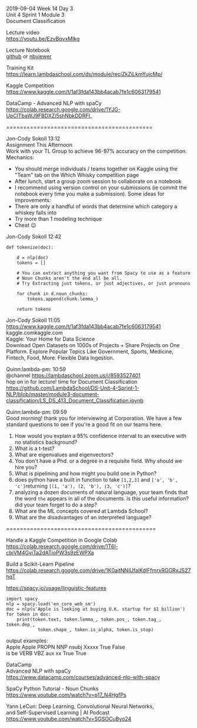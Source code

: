 2019-09-04 Week 14 Day 3   
Unit 4 Sprint 1 Module 3  
Document Classification   

Lecture video   
https://youtu.be/EzvBqvxMlkg   

Lecture Notebook   
[github](https://github.com/Nov05/DS-Unit-4-Sprint-1-NLP/blob/master/module3-document-classification/LS_DS_413_Document_Classification.ipynb) or [nbviewer](https://nbviewer.jupyter.org/github/Nov05/DS-Unit-4-Sprint-1-NLP/blob/master/module3-document-classification/LS_DS_413_Document_Classification.ipynb) 

Training Kit  
https://learn.lambdaschool.com/ds/module/reciZkZiLkmYujcMp/  

Kaggle Competition  
https://www.kaggle.com/t/1af3fda143bb4acab7fe1c6063179541   

DataCamp - Advanced NLP with spaCy   
https://colab.research.google.com/drive/1YJG-UpClTbaWJ9FBDXZi5shNbkDDRFI_  

===========================================

Jon-Cody Sokoll 13:12  
Assignment This Afternoon  
Work with your  TL Group to achieve 96-97% accuracy on the competition.  
Mechanics:  
- You should merge individuals / teams together on Kaggle using the "Team" tab on the Which Whisky competition page
- After lunch, start a group zoom session to collaborate on a notebook
- I recommend using version control on your submissions (ie commit the notebook every time you make a submission).
Some ideas for improvements:
- There are only a handful of words that determine which category a whiskey falls into
- Try more than 1 modeling technique
- Cheat :wink:

Jon-Cody Sokoll 12:42
```
def tokenize(doc):
    
    d = nlp(doc)
    tokens = []
    
    # You can extract anything you want from Spacy to use as a feature
    # Noun Chunks aren't the end all be all. 
    # Try Extracting just tokens, or just adjectives, or just pronouns
    
    for chunk in d.noun_chunks:
        tokens.append(chunk.lemma_)
        
    return tokens
```

Jon-Cody Sokoll 11:05  
https://www.kaggle.com/t/1af3fda143bb4acab7fe1c6063179541  
kaggle.comkaggle.com  
Kaggle: Your Home for Data Science   
Download Open Datasets on 1000s of Projects + Share Projects on One Platform. Explore Popular Topics Like Government, Sports, Medicine, Fintech, Food, More. Flexible Data Ingestion.  

Quinn:lambda-pm: 10:59   
@channel https://lambdaschool.zoom.us/j/8593527401     
hop on in for lecture! time for Document Classification      
https://github.com/LambdaSchool/DS-Unit-4-Sprint-1-NLP/blob/master/module3-document-classification/LS_DS_413_Document_Classification.ipynb

Quinn:lambda-pm: 09:59   
Good morning! thank you for interviewing at Corporation. We have a few standard questions to see if you're a good fit on our teams here.  
1. How would you explain a 95% confidence interval to an executive with no statistics background?   
2. What is a t-test?   
3. What are eigenvalues and eigenvectors?   
4. You don't have a Phd. or a degree in a requisite field. Why should we hire you?  
5. What is pipelining and how might you build one in Python?  
6. does python have a built in function to take `[1,2,3]` and `['a', 'b', 'c']`returning `[(1, 'a'), (2, 'b'), (3, 'c')]`?   
7. analyzing a dozen documents of natural language, your team finds that the word `the` appears in all of the documents. is this useful information? did your team forget to do a step?  
8. What are the ML concepts covered at Lambda School?  
9. What are the disadvantages of an interpreted language? 

============================================

Handle a Kaggle Competition in Google Colab   
https://colab.research.google.com/drive/1T6l-cbjVM4GyiTa2dATioPW3s9zEWPXa

Build a Scikit-Learn Pipeline    
https://colab.research.google.com/drive/1K0aitNNiUfaiKdIFfmrxRGGRxJS27hqT

https://spacy.io/usage/linguistic-features
```
import spacy
nlp = spacy.load('en_core_web_sm')
doc = nlp(u'Apple is looking at buying U.K. startup for $1 billion')
for token in doc:
    print(token.text, token.lemma_, token.pos_, token.tag_, token.dep_,
            token.shape_, token.is_alpha, token.is_stop)
```
output examples:   
Apple Apple PROPN NNP nsubj Xxxxx True False   
is be VERB VBZ aux xx True True   
 
DataCamp   
Advanced NLP with spaCy  
https://www.datacamp.com/courses/advanced-nlp-with-spacy   

SpaCy Python Tutorial - Noun Chunks   
https://www.youtube.com/watch?v=p17_N4HgfPs   
   
Yann LeCun: Deep Learning, Convolutional Neural Networks,    
and Self-Supervised Learning | AI Podcast   
https://www.youtube.com/watch?v=SGSOCuByo24 
